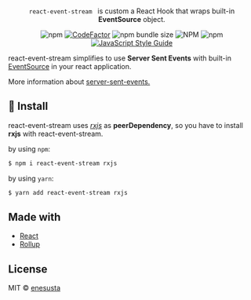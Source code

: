 
<br/>

<div align="center">

 `react-event-stream ` is custom a React Hook that wraps built-in **EventSource** object.

![npm](https://img.shields.io/npm/v/react-event-stream?color=orange&style=for-the-badge)
[![CodeFactor](https://www.codefactor.io/repository/github/enesusta/react-event-stream/badge?style=for-the-badge)](https://www.codefactor.io/repository/github/enesusta/react-event-stream)
![npm bundle size](https://img.shields.io/bundlephobia/min/react-event-stream?color=orange&style=for-the-badge)
![NPM](https://img.shields.io/npm/l/react-event-stream?color=blue&style=for-the-badge)
![npm](https://img.shields.io/npm/dm/react-event-stream?style=for-the-badge)
[![JavaScript Style Guide](https://img.shields.io/badge/code_style-standard-brightgreen.svg?style=for-the-badge&color=black)](https://standardjs.com)
</div>

react-event-stream simplifies to use **Server Sent Events** with built-in [EventSource](https://developer.mozilla.org/en-US/docs/Web/API/EventSource) in your react application.

More information about [server-sent-events.](https://developer.mozilla.org/en-US/docs/Web/API/Server-sent_events/Using_server-sent_events)


## 🕺 Install

react-event-stream uses [*rxjs*](https://github.com/ReactiveX/rxjs) as **peerDependency**, so you have to install **rxjs** with react-event-stream.

by using `npm`:
```bash
$ npm i react-event-stream rxjs
```

by using `yarn`:

```bash
$ yarn add react-event-stream rxjs
```


## Made with

- [React](https://reactjs.org/)
- [Rollup](https://rollupjs.org/guide/en/)


## License

MIT © [enesusta](https://github.com/enesusta)
